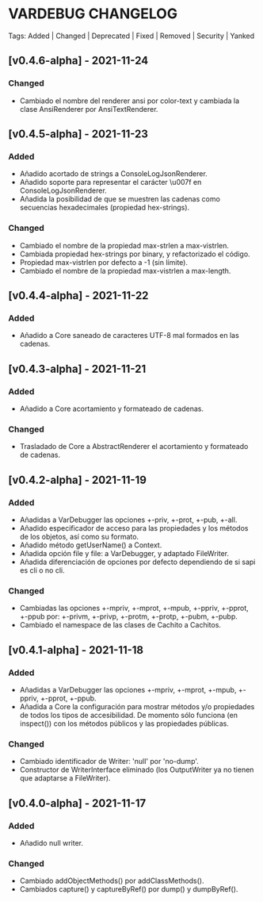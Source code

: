 # VARDEBUG CHANGELOG

Tags: Added | Changed | Deprecated | Fixed | Removed | Security | Yanked


## [v0.4.6-alpha] - 2021-11-24

### Changed

 - Cambiado el nombre del renderer ansi por color-text y cambiada la clase
   AnsiRenderer por AnsiTextRenderer.


## [v0.4.5-alpha] - 2021-11-23

### Added

 - Añadido acortado de strings a ConsoleLogJsonRenderer.
 - Añadido soporte para representar el carácter \u007f en
   ConsoleLogJsonRenderer.
 - Añadida la posibilidad de que se muestren las cadenas como secuencias
   hexadecimales (propiedad hex-strings).

### Changed

 - Cambiado el nombre de la propiedad max-strlen a max-vistrlen.
 - Cambiada propiedad hex-strings por binary, y refactorizado el código.
 - Propiedad max-vistrlen por defecto a -1 (sin límite).
 - Cambiado el nombre de la propiedad max-vistrlen a max-length.


## [v0.4.4-alpha] - 2021-11-22

### Added

 - Añadido a Core saneado de caracteres UTF-8 mal formados en las cadenas.


## [v0.4.3-alpha] - 2021-11-21

### Added

 - Añadido a Core acortamiento y formateado de cadenas.

### Changed

 - Trasladado de Core a AbstractRenderer el acortamiento y formateado de
   cadenas.


## [v0.4.2-alpha] - 2021-11-19

### Added

 - Añadidas a VarDebugger las opciones +-priv, +-prot, +-pub, +-all.
 - Añadido especificador de acceso para las propiedades y los métodos de los
   objetos, así como su formato.
 - Añadido método getUserName() a Context.
 - Añadida opción file y file: a VarDebugger, y adaptado FileWriter.
 - Añadida diferenciación de opciones por defecto dependiendo de si sapi es cli
   o no cli.

### Changed

 - Cambiadas las opciones +-mpriv, +-mprot, +-mpub, +-ppriv, +-pprot, +-ppub
   por: +-privm, +-privp, +-protm, +-protp, +-pubm, +-pubp.
 - Cambiado el namespace de las clases de Cachito a Cachitos.


## [v0.4.1-alpha] - 2021-11-18

### Added

 - Añadidas a VarDebugger las opciones +-mpriv, +-mprot, +-mpub, +-ppriv,
   +-pprot, +-ppub.
 - Añadida a Core la configuración para mostrar métodos y/o propiedades de todos
   los tipos de accesibilidad. De momento sólo funciona (en inspect()) con los
   métodos públicos y las propiedades públicas.

### Changed

 - Cambiado identificador de Writer: 'null' por 'no-dump'.
 - Constructor de WriterInterface eliminado (los OutputWriter ya no tienen que
   adaptarse a FileWriter).


## [v0.4.0-alpha] - 2021-11-17

### Added

 - Añadido null writer.

### Changed

 - Cambiado addObjectMethods() por addClassMethods().
 - Cambiados capture() y captureByRef() por dump() y dumpByRef().
